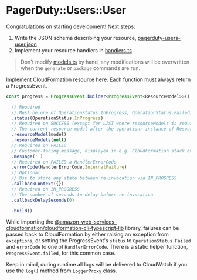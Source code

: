 # PagerDuty::Users::User

Congratulations on starting development! Next steps:

1. Write the JSON schema describing your resource, [pagerduty-users-user.json](./pagerduty-users-user.json)
2. Implement your resource handlers in [handlers.ts](./pagerduty-users-user/handlers.ts)

> Don't modify [models.ts](./pagerduty-users-user/models.ts) by hand, any modifications will be overwritten when the `generate` or `package` commands are run.

Implement CloudFormation resource here. Each function must always return a ProgressEvent.

```typescript
const progress = ProgressEvent.builder<ProgressEvent<ResourceModel>>()

  // Required
  // Must be one of OperationStatus.InProgress, OperationStatus.Failed, OperationStatus.Success
  .status(OperationStatus.InProgress)
  // Required on SUCCESS (except for LIST where resourceModels is required)
  // The current resource model after the operation; instance of ResourceModel class
  .resourceModel(model)
  .resourceModels(null)
  // Required on FAILED
  // Customer-facing message, displayed in e.g. CloudFormation stack events
  .message('')
  // Required on FAILED a HandlerErrorCode
  .errorCode(HandlerErrorCode.InternalFailure)
  // Optional
  // Use to store any state between re-invocation via IN_PROGRESS
  .callbackContext({})
  // Required on IN_PROGRESS
  // The number of seconds to delay before re-invocation
  .callbackDelaySeconds(0)

  .build()
```

While importing the [@amazon-web-services-cloudformation/cloudformation-cli-typescript-lib](https://github.com/eduardomourar/cloudformation-cli-typescript-plugin) library, failures can be passed back to CloudFormation by either raising an exception from `exceptions`, or setting the ProgressEvent's `status` to `OperationStatus.Failed` and `errorCode` to one of `HandlerErrorCode`. There is a static helper function, `ProgressEvent.failed`, for this common case.

Keep in mind, during runtime all logs will be delivered to CloudWatch if you use the `log()` method from `LoggerProxy` class.
